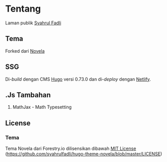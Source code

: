# Tentang
Laman publik [Syahrul Fadli](//syahrulfadli.com)

## Tema

Forked dari [Novela](https://github.com/forestryio/hugo-theme-novela)

## SSG

Di-*build* dengan CMS [Hugo](//gohugo.io) versi 0.73.0 dan di-*deploy* dengan [Netlify](//netlify.com).

## .Js Tambahan

1. MathJax - Math Typesetting

## License

### Tema

Tema Novela dari Forestry.io dilisensikan dibawah [MIT License](https://choosealicense.com/licenses/mit/) (https://github.com/syahrulfadli/hugo-theme-novela/blob/master/LICENSE)

